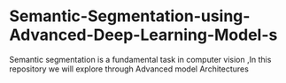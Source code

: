 # Semantic-Segmentation-using-Advanced-Deep-Learning-Model-s
Semantic segmentation is a fundamental task in computer vision ,In this repository we will explore through Advanced model Architectures
